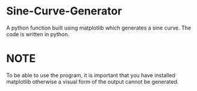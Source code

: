 # Sine-Curve-Generator
A python function built using matplotlib which generates a sine curve. The code is written in python. 

# NOTE
To be able to use the program, it is important that you have installed matplotlib otherwise a visual form of the output cannot be generated. 
